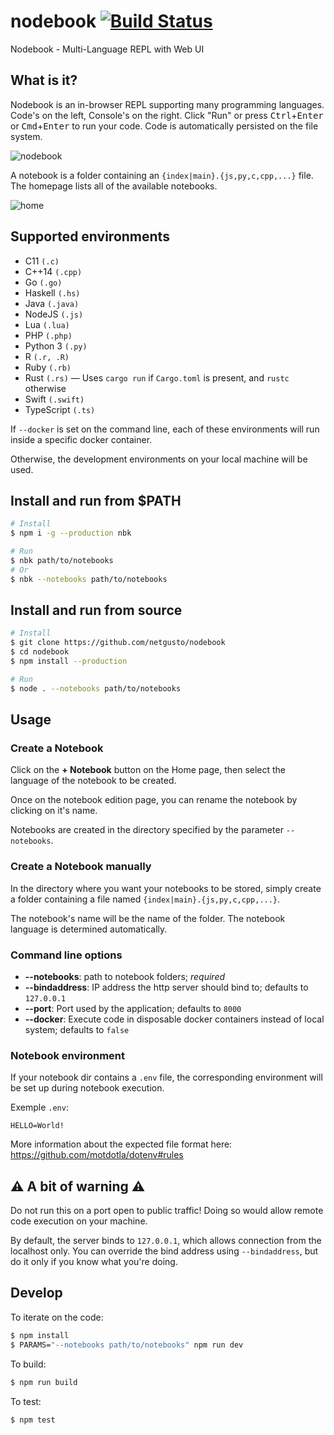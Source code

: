 # nodebook [![Build Status](https://travis-ci.com/netgusto/nodebook.svg?branch=master)](https://travis-ci.com/netgusto/nodebook)

Nodebook - Multi-Language REPL with Web UI

## What is it?

Nodebook is an in-browser REPL supporting many programming languages. Code's on the left, Console's on the right. Click "Run" or press <kbd>Ctrl</kbd>+<kbd>Enter</kbd> or <kbd>Cmd</kbd>+<kbd>Enter</kbd> to run your code.
Code is automatically persisted on the file system.

![nodebook](https://user-images.githubusercontent.com/4974818/45320903-2cdec280-b544-11e8-9b2e-067b646de751.png)

A notebook is a folder containing an `{index|main}.{js,py,c,cpp,...}` file. The homepage lists all of the available notebooks.

![home](https://user-images.githubusercontent.com/4974818/45383977-fde05380-b60c-11e8-91cc-06548dd4fae8.png)

## Supported environments

* C11 `(.c)`
* C++14 `(.cpp)`
* Go `(.go)`
* Haskell `(.hs)`
* Java `(.java)`
* NodeJS `(.js)`
* Lua `(.lua)`
* PHP `(.php)`
* Python 3 `(.py)`
* R `(.r, .R)`
* Ruby `(.rb)`
* Rust `(.rs)` — Uses `cargo run` if `Cargo.toml` is present, and `rustc` otherwise
* Swift `(.swift)`
* TypeScript `(.ts)`

If `--docker` is set on the command line, each of these environments will run inside a specific docker container.

Otherwise, the development environments on your local machine will be used.

## Install and run from $PATH

```bash
# Install
$ npm i -g --production nbk

# Run
$ nbk path/to/notebooks
# Or
$ nbk --notebooks path/to/notebooks
```

## Install and run from source

```bash
# Install
$ git clone https://github.com/netgusto/nodebook
$ cd nodebook
$ npm install --production

# Run
$ node . --notebooks path/to/notebooks
```

## Usage

### Create a Notebook

Click on the **+ Notebook** button on the Home page, then select the language of the notebook to be created.

Once on the notebook edition page, you can rename the notebook by clicking on it's name.

Notebooks are created in the directory specified by the parameter `--notebooks`.

### Create a Notebook manually

In the directory where you want your notebooks to be stored, simply create a folder containing a file named `{index|main}.{js,py,c,cpp,...}`.

The notebook's name will be the name of the folder. The notebook language is determined automatically.

### Command line options

* **--notebooks**: path to notebook folders; *required*
* **--bindaddress**: IP address the http server should bind to; defaults to `127.0.0.1`
* **--port**: Port used by the application; defaults to `8000`
* **--docker**: Execute code in disposable docker containers instead of local system; defaults to `false`

### Notebook environment

If your notebook dir contains a `.env` file, the corresponding environment will be set up during notebook execution.

Exemple `.env`:

```
HELLO=World!
```

More information about the expected file format here: <https://github.com/motdotla/dotenv#rules>

## ⚠️ A bit of warning ⚠️

Do not run this on a port open to public traffic! Doing so would allow remote code execution on your machine.

By default, the server binds to `127.0.0.1`, which allows connection from the localhost only. You can override the bind address using `--bindaddress`, but do it only if you know what you're doing.

## Develop

To iterate on the code:

```bash
$ npm install
$ PARAMS="--notebooks path/to/notebooks" npm run dev
```

To build:

```bash
$ npm run build
```

To test:

```bash
$ npm test
```
